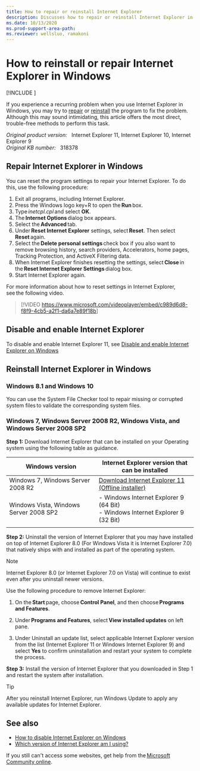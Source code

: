 ```yaml
---
title: How to repair or reinstall Internet Explorer
description: Discusses how to repair or reinstall Internet Explorer in Windows.
ms.date: 10/13/2020
ms.prod-support-area-path: 
ms.reviewer: wellsluo, ramakoni
---
```

# How to reinstall or repair Internet Explorer in Windows

[!INCLUDE [](../includes/browsers-important.md)]

If you experience a recurring problem when you use Internet Explorer in Windows, you may try to [repair](#repair-internet-explorer-in-windows) or [reinstall](#reinstall-internet-explorer-in-windows) the program to fix the problem. Although this may sound intimidating, this article offers the most direct, trouble-free methods to perform this task.

_Original product version:_ &nbsp; Internet Explorer 11, Internet Explorer 10, Internet Explorer 9  
_Original KB number:_ &nbsp; 318378

## Repair Internet Explorer in Windows

You can reset the program settings to repair your Internet Explorer. To do this, use the following procedure:

1. Exit all programs, including Internet Explorer.
2. Press the Windows logo key+R to open the **Run** box.
3. Type *inetcpl.cpl* and select **OK**.
4. The **Internet Options** dialog box appears.
5. Select the **Advanced** tab.
6. Under **Reset Internet Explorer** settings, select **Reset**. Then select **Reset** again.
7. Select the **Delete personal settings** check box if you also want to remove browsing history, search providers, Accelerators, home pages, Tracking Protection, and ActiveX Filtering data.
8. When Internet Explorer finishes resetting the settings, select **Close** in the **Reset Internet Explorer Settings** dialog box.
9. Start Internet Explorer again.

For more information about how to reset settings in Internet Explorer, see the following video.

> [!VIDEO <https://www.microsoft.com/videoplayer/embed/c989d6d8-f8f9-4cb5-a2f1-da6a7e89f18b>]

## Disable and enable Internet Explorer

To disable and enable Internet Explorer 11, see [Disable and enable Internet Explorer on Windows](disable-internet-explorer-windows.md)

## Reinstall Internet Explorer in Windows

### Windows 8.1 and Windows 10

You can use the System File Checker tool to repair missing or corrupted system files to validate the corresponding system files.

### Windows 7, Windows Server 2008 R2, Windows Vista, and Windows Server 2008 SP2

**Step 1:** Download Internet Explorer that can be installed on your Operating system using the following table as guidance.

|Windows version |Internet Explorer version that can be installed |
|---|---|
|Windows 7, Windows Server 2008 R2 |[Download Internet Explorer 11 (Offline installer)](https://support.microsoft.com/topic/download-internet-explorer-11-offline-installer-99d492a1-3a62-077b-c476-cf028aff9a7f)|
|Windows Vista, Windows Server 2008 SP2|- Windows Internet Explorer 9 (64 Bit)<br/>- Windows Internet Explorer 9 (32 Bit)|
|||

**Step 2:** Uninstall the version of Internet Explorer that you may have installed on top of Internet Explorer 8.0 (For Windows Vista it is Internet Explorer 7.0) that natively ships with and installed as part of the operating system.

> [!NOTE]
> Internet Explorer 8.0 (or Internet Explorer 7.0 on Vista) will continue to exist even after you uninstall newer versions.

Use the following procedure to remove Internet Explorer:

1. On the **Start** page, choose **Control Panel**, and then choose **Programs and Features**.

2. Under **Programs and Features**, select **View installed updates** on left pane.

3. Under Uninstall an update list, select applicable Internet Explorer version from the list (Internet Explorer 11 or Windows Internet Explorer 9) and select **Yes** to confirm uninstallation and restart your system to complete the process.

**Step 3:** Install the version of Internet Explorer that you downloaded in Step 1 and restart the system after installation.

> [!TIP]
> After you reinstall Internet Explorer, run Windows Update to apply any available updates for Internet Explorer.

## See also

- [How to disable Internet Explorer on Windows](https://support.microsoft.com/help/4013567/how-to-disable-internet-explorer-on-windows)
- [Which version of Internet Explorer am I using?](https://support.microsoft.com/help/17295/internet-explorer-which-version-am-i-using)

If you still can't access some websites, get help from the [Microsoft Community online](https://answers.microsoft.com/).
